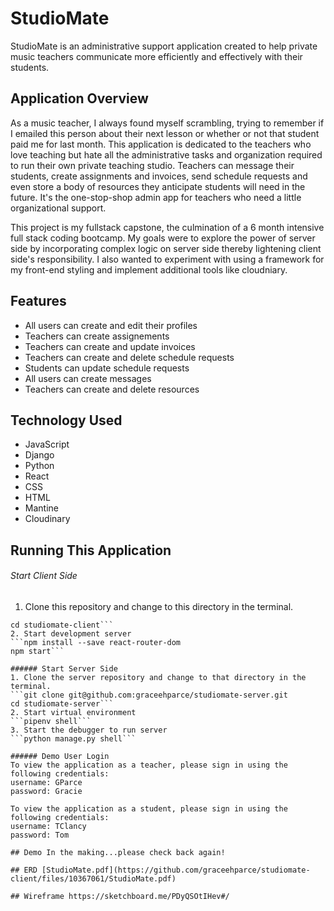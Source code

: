 # StudioMate

StudioMate is an administrative support application created to help private music teachers communicate more efficiently and effectively with their students.

## Application Overview 
As a music teacher, I always found myself scrambling, trying to remember if I emailed this person about their next lesson or whether or not that student paid me for last month. This application is dedicated to the teachers who love teaching but hate all the administrative tasks and organization required to run their own private teaching studio. Teachers can message their students, create assignments and invoices, send schedule requests and even store a body of resources they anticipate students will need in the future. It's the one-stop-shop admin app for teachers who need a little organizational support.

This project is my fullstack capstone, the culmination of a 6 month intensive full stack coding bootcamp. My goals were to explore the power of server side by incorporating complex logic on server side thereby lightening client side's responsibility. I also wanted to experiment with using a framework for my front-end styling and implement additional tools like cloudniary.

## Features 
- All users can create and edit their profiles 
- Teachers can create assignements 
- Teachers can create and update invoices 
- Teachers can create and delete schedule requests 
- Students can update schedule requests 
- All users can create messages 
- Teachers can create and delete resources

## Technology Used 
- JavaScript 
- Django 
- Python 
- React 
- CSS 
- HTML 
- Mantine
- Cloudinary

## Running This Application 
###### Start Client Side 
1. Clone this repository and change to this directory in the terminal. 
```git clone git@github.com:graceehparce/studiomate-client.git 
cd studiomate-client```
2. Start development server 
```npm install --save react-router-dom 
npm start```

###### Start Server Side 
1. Clone the server repository and change to that directory in the terminal. 
```git clone git@github.com:graceehparce/studiomate-server.git 
cd studiomate-server```
2. Start virtual environment 
```pipenv shell```
3. Start the debugger to run server 
```python manage.py shell```

###### Demo User Login 
To view the application as a teacher, please sign in using the following credentials:
username: GParce 
password: Gracie 

To view the application as a student, please sign in using the following credentials:
username: TClancy 
password: Tom

## Demo In the making...please check back again!

## ERD [StudioMate.pdf](https://github.com/graceehparce/studiomate-client/files/10367061/StudioMate.pdf)

## Wireframe https://sketchboard.me/PDyQSOtIHev#/
